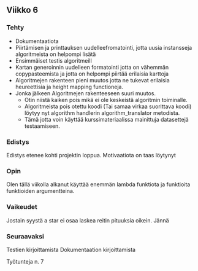 ## Viikko 6

### Tehty
- Dokumentaatiota
- Piirtämisen ja printtauksen uudelleefromatointi, jotta uusia instansseja algoritmeista on helpompi lisätä
- Ensimmäiset testis algoritmeill
- Kartan generoinnin uudelleen formatointi jotta on vähemmän copypasteemista ja jotta on helpompi piirtää erilaisia karttoja
- Algoritmejen rakenteen pieni muutos jotta ne tukevat erilaisia heureettisia ja height mapping functioneja.
- Jonka jälkeen Algoritmejen rakenteeseen suuri muutos.
    * Otin niistä kaiken pois mikä ei ole keskeistä algoritmin toiminalle.
    * Algoritmeista pois otettu koodi (Tai samaa virkaa suorittava koodi) löytyy nyt algorithm handlerin algorithm_translator metodista.
    * Tämä jotta voin käyttää kurssimateriaalissa mainittuja datasettejä testaamiseen.


### Edistys
Edistys etenee kohti projektin loppua. Motivaatiota on taas löytynyt

### Opin
Olen tällä viikolla alkanut käyttää enemmän lambda funktiota ja funktioita funktioiden argumentteina.

### Vaikeudet
Jostain syystä a star ei osaa laskea reitin pituuksia oikein. Jännä

### Seuraavaksi
Testien kirjoittamista
Dokumentaation kirjoittamista


Työtunteja n. 7